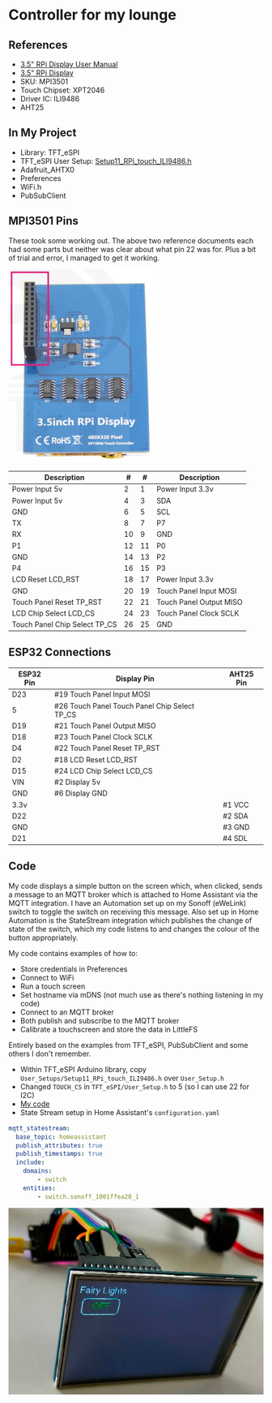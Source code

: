 # Controller for my lounge

## References

* [3.5" RPi Display User Manual][def]
* [3.5" RPi Display][def2]
* SKU: MPI3501
* Touch Chipset: XPT2046
* Driver IC: ILI9486
* AHT25

## In My Project

* Library: TFT_eSPI
* TFT_eSPI User Setup: [Setup11_RPi_touch_ILI9486.h][def3]
* Adafruit_AHTX0
* Preferences
* WiFi.h
* PubSubClient

## MPI3501 Pins

These took some working out. The above two reference documents each had some parts but neither was clear about what pin 22 was for. Plus a bit of trial and error, I managed to get it working.

![RPi 3.5 inch Display](images/mpi3501.jpg)

| Description | # | # | Description |
| ----------- | - | - | ----------- |
| Power Input 5v | 2 | 1 | Power Input 3.3v |
| Power Input 5v | 4 | 3 | SDA |
| GND | 6 | 5 | SCL |
| TX | 8 | 7 | P7 |
| RX | 10 | 9 | GND |
| P1 | 12 | 11 | P0 |
| GND | 14 | 13 | P2 |
| P4 | 16 | 15 | P3 |
| LCD Reset LCD_RST | 18 | 17 | Power Input 3.3v |
| GND | 20 | 19 | Touch Panel Input MOSI |
| Touch Panel Reset TP_RST | 22 | 21 | Touch Panel Output MISO |
| LCD Chip Select LCD_CS | 24 | 23 | Touch Panel Clock SCLK |
| Touch Panel Chip Select TP_CS | 26 | 25 | GND |

## ESP32 Connections

| ESP32 Pin | Display Pin | AHT25 Pin |
| --------- | ----------- | --------- |
| D23 | #19 Touch Panel Input MOSI | |
| 5 | #26 Touch Panel Touch Panel Chip Select TP_CS | |
| D19 | #21 Touch Panel Output MISO | |
| D18 | #23 Touch Panel Clock SCLK | |
| D4 | #22 Touch Panel Reset TP_RST | |
| D2 | #18 LCD Reset LCD_RST | |
| D15 | #24 LCD Chip Select LCD_CS | |
| VIN | #2 Display 5v | |
| GND | #6 Display GND | |
| 3.3v | | #1 VCC |
| D22 | | #2 SDA |
| GND | | #3 GND |
| D21 | | #4 SDL |

## Code

My code displays a simple button on the screen which, when clicked, sends a message to an MQTT broker which is attached to Home Assistant via the MQTT integration. I have an Automation set up on my Sonoff (eWeLink) switch to toggle the switch on receiving this message. Also set up in Home Automation is the StateStream integration which publishes the change of state of the switch, which my code listens to and changes the colour of the button appropriately.

My code contains examples of how to:

* Store credentials in Preferences
* Connect to WiFi
* Run a touch screen
* Set hostname via mDNS (not much use as there's nothing listening in my code)
* Connect to an MQTT broker
* Both publish and subscribe to the MQTT broker
* Calibrate a touchscreen and store the data in LittleFS

Entirely based on the examples from TFT_eSPI, PubSubClient and some others I don't remember.

* Within TFT_eSPI Arduino library, copy `User_Setups/Setup11_RPi_touch_ILI9486.h` over `User_Setup.h`
* Changed `TOUCH_CS` in `TFT_eSPI/User_Setup.h` to 5 (so I can use 22 for I2C)
* [My code](TouchScreen/TouchScreen.ino)
* State Stream setup in Home Assistant's `configuration.yaml`

```yaml
mqtt_statestream:
  base_topic: homeassistant
  publish_attributes: true
  publish_timestamps: true
  include:
    domains:
        - switch
    entities:
        - switch.sonoff_1001ffea20_1
```

![Working Setup](images/working.jpg)


[def]: https://cdn.awsli.com.br/945/945993/arquivos/MPI3501-3.5inch-RPi-Display-User-Manual-V1.0.pdf
[def2]: http://www.lcdwiki.com/3.5inch_RPi_Display
[def3]: https://github.com/Bodmer/TFT_eSPI/blob/master/User_Setups/Setup11_RPi_touch_ILI9486.h